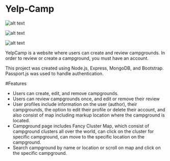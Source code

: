 # Yelp-Camp

![alt text](https://res.cloudinary.com/web-dev-app/image/upload/v1619012118/YelpCamp/Screenshot_503_ujwps3.png)

![alt text](https://res.cloudinary.com/web-dev-app/image/upload/v1619012821/YelpCamp/Screenshot_513_nfoaos.png)

![alt text](https://res.cloudinary.com/web-dev-app/image/upload/v1619013505/YelpCamp/Screenshot_514_f0xvmq.png)

YelpCamp is a website where users can create and review campgrounds. In order to review or create a campground, you must have an account.

This project was created using Node.js, Express, MongoDB, and Bootstrap. Passport.js was used to handle authentication.

#Features

- Users can create, edit, and remove campgrounds.
- Users can review campgrounds once, and edit or remove their review
- User profiles include information on the user (author), their campgrounds, the option to edit their profile or delete their account, and also consist of map including markup location where the campground is located.
- Campground page includes Fancy Cluster Map, which consist of campground clusters all over the world, can click on the cluster for specific campground, can move to the specific location on the campground.
- Search campground by name or location or scroll on map and click on the specific campground.
